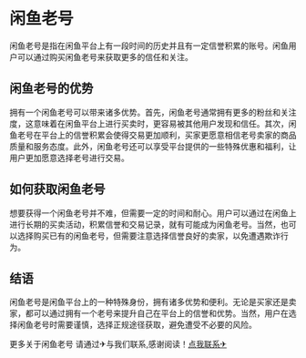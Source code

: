 # 闲鱼老号

闲鱼老号是指在闲鱼平台上有一段时间的历史并且有一定信誉积累的账号。闲鱼用户可以通过购买闲鱼老号来获取更多的信任和关注。

## 闲鱼老号的优势

拥有一个闲鱼老号可以带来诸多优势。首先，闲鱼老号通常拥有更多的粉丝和关注度，这意味着在闲鱼平台上进行买卖时，更容易被其他用户发现和信任。其次，闲鱼老号在平台上的信誉积累会使得交易更加顺利，买家更愿意相信老号卖家的商品质量和服务态度。此外，闲鱼老号还可以享受平台提供的一些特殊优惠和福利，让用户更加愿意选择老号进行交易。

## 如何获取闲鱼老号

想要获得一个闲鱼老号并不难，但需要一定的时间和耐心。用户可以通过在闲鱼上进行长期的买卖活动，积累信誉和交易记录，就有可能成为闲鱼老号。当然，也可以选择购买已有的闲鱼老号，但需要注意选择信誉良好的卖家，以免遭遇欺诈行为。

## 结语

闲鱼老号是闲鱼平台上的一种特殊身份，拥有诸多优势和便利。无论是买家还是卖家，都可以通过拥有一个老号来提升自己在平台上的信誉和优势。当然，用户在选择闲鱼老号时需要谨慎，选择正规途径获取，避免遭受不必要的风险。

更多关于闲鱼老号 请通过✈与我们联系,感谢阅读！[点我联系✈](https://help.G208.com)